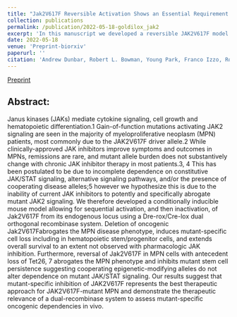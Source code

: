```yaml
---
title: "Jak2V617F Reversible Activation Shows an Essential Requirement for Jak2V617F in Myeloproliferative Neoplasms"
collection: publications
permalink: /publication/2022-05-18-goldilox_jak2
excerpt: 'In this manuscript we developed a reversible JAK2V617F model with Dre->Cre functionality, such that the Cre sites which delete/reverse JAK2V617F are only available after Dre recombination induces mutant expression. This allowed us to test the dependency of JAK2-mutations in propagating myeloproliferative disease.'
date: 2022-05-18
venue: 'Preprint-biorxiv'
paperurl: ''
citation: 'Andrew Dunbar, Robert L. Bowman, Young Park, Franco Izzo, Robert M. Myers, Abdul Karzai, Won Jun Kim, Inés Fernández Maestre, Michael R. Waarts, Abbas Nazir, Wenbin Xiao, Max Brodsky, Mirko Farina, Louise Cai, Sheng F. Cai, Benjamin Wang, Wenbin An, Julie L Yang, Shoron Mowla, Shira E. Eisman, Tanmay Mishra, Remie Houston, Emily Guzzardi, Anthony R. Martinez Benitez, Aaron Viny, Richard Koche, Dan A. Landau, Ross L. Levine. Jak2V617F Reversible Activation Shows an Essential Requirement for Jak2V617F in Myeloproliferative Neoplasm. bioRxiv 2022.05.18.492332; doi: https://doi.org/10.1101/2022.05.18.492332'
---
```


[Preprint](https://www.biorxiv.org/content/10.1101/2022.05.18.492332v1)


## Abstract:
Janus kinases (JAKs) mediate cytokine signaling, cell growth and hematopoietic differentiation.1 Gain-of-function mutations activating JAK2 signaling are seen in the majority of myeloproliferative neoplasm (MPN) patients, most commonly due to the JAK2V617F driver allele.2 While clinically-approved JAK inhibitors improve symptoms and outcomes in MPNs, remissions are rare, and mutant allele burden does not substantively change with chronic JAK inhibitor therapy in most patients.3, 4 This has been postulated to be due to incomplete dependence on constitutive JAK/STAT signaling, alternative signaling pathways, and/or the presence of cooperating disease alleles;5 however we hypothesize this is due to the inability of current JAK inhibitors to potently and specifically abrogate mutant JAK2 signaling. We therefore developed a conditionally inducible mouse model allowing for sequential activation, and then inactivation, of Jak2V617F from its endogenous locus using a Dre-rox/Cre-lox dual orthogonal recombinase system. Deletion of oncogenic Jak2V617Fabrogates the MPN disease phenotype, induces mutant-specific cell loss including in hematopoietic stem/progenitor cells, and extends overall survival to an extent not observed with pharmacologic JAK inhibition. Furthermore, reversal of Jak2V617F in MPN cells with antecedent loss of Tet26, 7 abrogates the MPN phenotype and inhibits mutant stem cell persistence suggesting cooperating epigenetic-modifying alleles do not alter dependence on mutant JAK/STAT signaling. Our results suggest that mutant-specific inhibition of JAK2V617F represents the best therapeutic approach for JAK2V617F-mutant MPN and demonstrate the therapeutic relevance of a dual-recombinase system to assess mutant-specific oncogenic dependencies in vivo.

